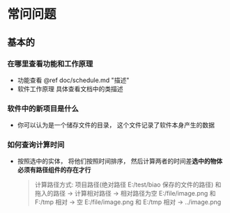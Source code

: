 # 常问问题

## 基本的

### 在哪里查看功能和工作原理

* 功能查看 @ref doc/schedule.md "描述"
* 软件工作原理 具体查看文档中的类描述

### 软件中的新项目是什么

* 你可以认为是一个储存文件的目录， 这个文件记录了软件本身产生的数据

### 如何查询计算时间

* 按照选中的实体， 将他们按照时间排序， 然后计算两者的时间差**选中的物体必须有路径组件的存在才行**
  > 计算路径方式:
  > 项目路径(绝对路径 E:/test/biao 保存的文件的路径) 和 拖入的路径 -> 计算相对路径 -> 相对路径为空
  > E:/file/image.png 和 F:/tmp 相对 -> 空
  > E:/file/image.png 和 E:/tmp 相对 -> ../image.png
